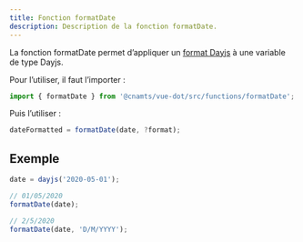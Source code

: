 ```yaml
---
title: Fonction formatDate
description: Description de la fonction formatDate.
---
```


<doc-tabs>

<doc-tab-item label="Utilisation">

La fonction formatDate permet d’appliquer un [format Dayjs](https://day.js.org/docs/en/display/format) à une variable de type Dayjs.

Pour l’utiliser, il faut l’importer :

```typescript
import { formatDate } from '@cnamts/vue-dot/src/functions/formatDate';
```

Puis l’utiliser&nbsp;:

```typescript
dateFormatted = formatDate(date, ?format);
```

## Exemple

```typescript
date = dayjs('2020-05-01');

// 01/05/2020
formatDate(date);

// 2/5/2020
formatDate(date, 'D/M/YYYY');

```

</doc-tab-item>

<doc-tab-item label="API">

<doc-api name="functions/format-date"></doc-api>

</doc-tab-item>

</doc-tabs>
